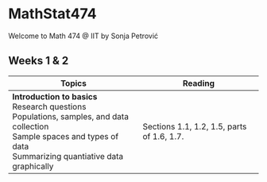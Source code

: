 # MathStat474
Welcome to Math 474 @ IIT by Sonja Petrović

## Weeks 1 & 2 

| Topics | Reading| 
|----| ----| 
|  **Introduction to basics**  <br> Research questions <br> Populations, samples, and data collection <br> Sample spaces and types of data <br> Summarizing quantiative data graphically | Sections 1.1, 1.2, 1.5, parts of 1.6, 1.7. | 

